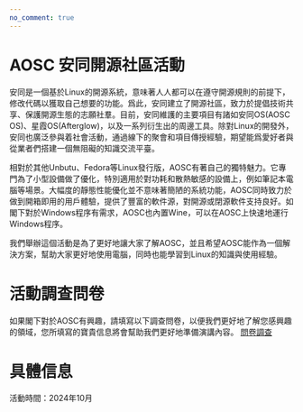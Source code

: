 ```yaml
---
no_comment: true
---
```


# AOSC 安同開源社區活動
安同是一個基於Linux的開源系統，意味著人人都可以在遵守開源規則的前提下，修改代碼以獲取自己想要的功能。爲此，安同建立了開源社區，致力於提倡技術共享、保護開源生態的志願社羣。目前，安同維護的主要項目有諸如安同OS(AOSC OS)、星霞OS(Afterglow)，以及一系列衍生出的周邊工具。除對Linux的開發外，安同也廣泛參與着社會活動，通過線下的聚會和項目傳授經驗，期望能爲愛好者與從業者們搭建一個無阻礙的知識交流平臺。

相對於其他Unbutu、Fedora等Linux發行版，AOSC有著自己的獨特魅力。它專門為了小型設備做了優化，特別適用於對功耗和散熱敏感的設備上，例如筆記本電腦等場景。大幅度的靜態性能優化並不意味著簡陋的系統功能，AOSC同時致力於做到開箱即用的用戶體驗，提供了豐富的軟件源，對開源或閉源軟件支持良好。如閣下對於Windows程序有需求，AOSC也內置Wine，可以在AOSC上快速地運行Windows程序。

我們舉辦這個活動是為了更好地讓大家了解AOSC，並且希望AOSC能作為一個解決方案，幫助大家更好地使用電腦，同時也能學習到Linux的知識與使用經驗。

# 活動調查問卷
如果閣下對於AOSC有興趣，請填寫以下調查問卷，以便我們更好地了解您感興趣的領域，您所填寫的寶貴信息將會幫助我們更好地準備演講內容。
[問卷調查](https://forms.office.com/r/eSs9LfSgDJ)


# 具體信息
活動時間：2024年10月